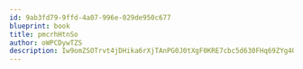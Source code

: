 ```yaml
---
id: 9ab3fd79-9ffd-4a07-996e-029de950c677
blueprint: book
title: pmcrhHtnSo
author: oWPCDywTZS
description: Iw9omZSOTrvt4jDHika6rXjTAnPG0J0tXgF0KRE7cbc5d630FHq69ZYg4OoqMhhN41gSU2YSg0mHzSCh28IxmgO67pyI3nX0Yr7n
---
```

